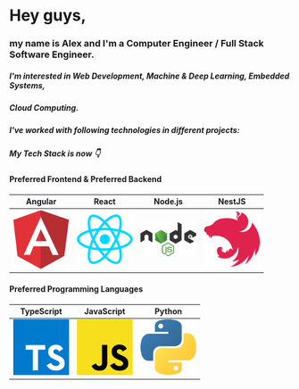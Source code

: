 # Hey guys,

### my name is Alex and I'm a Computer Engineer / Full Stack Software Engineer.
##### I'm interested in Web Development, Machine & Deep Learning, Embedded Systems,
##### Cloud Computing.

##### I've worked with following technologies in different projects:



##### My Tech Stack is now 👇

#### Preferred Frontend      &     Preferred Backend
Angular           |  React      | Node.js           | NestJS
:-------------------------:|:-------------------------:|:-------------------------:|:-------------------------:
<img src="https://github.com/nik-neg/nik-neg/blob//main/images/angular-icon.svg" alt="drawing" width="100"/> |  <img src="https://github.com/nik-neg/nik-neg/blob//main/images/react.svg" alt="drawing" width="100"/> | <img src="https://github.com/nik-neg/nik-neg/blob//main/images/nodejs.svg" alt="drawing" width="100"/> |  <img src="https://github.com/nik-neg/nik-neg/blob//main/images/nestjs.svg" alt="drawing" width="100"/>

#### Preferred Programming Languages
TypeScript        | JavaScript      | Python
:-------------------------:|:-------------------------:|:-------------------------:
<img src="https://github.com/nik-neg/nik-neg/blob//main/images/typescript-icon.svg" alt="drawing" width="100"/> |  <img src="https://github.com/nik-neg/nik-neg/blob//main/images/javascript.svg" alt="drawing" width="100"/> | <img src="https://github.com/nik-neg/nik-neg/blob//main/images/python.svg" alt="drawing" width="100"/> | 
